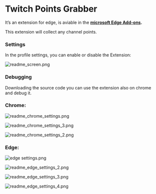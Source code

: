 # Twitch Points Grabber

It’s an extension for edge, is aviable in the **[microsoft Edge Add-ons](https://microsoftedge.microsoft.com/addons/detail/twitch-points-grabber/neogiolcgikjffanekkhendpeedoiika).**

This extension will collect any channel points.

### Settings

In the profile settings, you can enable or disable the Extension:

![readme_screen.png](Twitch%20Points%20Grabber%20d29f383caf20424bb829dbc56c40aa2f/readme_screen.png)

### Debugging

Downloading the source code you can use the extension also on chrome and debug it.

### Chrome:

![readme_chrome_settings.png](Twitch%20Points%20Grabber%20d29f383caf20424bb829dbc56c40aa2f/readme_chrome_settings.png)

![readme_chrome_settings_3.png](Twitch%20Points%20Grabber%20d29f383caf20424bb829dbc56c40aa2f/readme_chrome_settings_3.png)

![readme_chrome_settings_2.png](Twitch%20Points%20Grabber%20d29f383caf20424bb829dbc56c40aa2f/readme_chrome_settings_2.png)

### Edge:

![edge settings.png](Twitch%20Points%20Grabber%20d29f383caf20424bb829dbc56c40aa2f/edge_settings.png)

![readme_edge_settings_2.png](Twitch%20Points%20Grabber%20d29f383caf20424bb829dbc56c40aa2f/readme_edge_settings_2.png)

![readme_edge_settings_3.png](Twitch%20Points%20Grabber%20d29f383caf20424bb829dbc56c40aa2f/readme_edge_settings_3.png)

![readme_edge_settings_4.png](Twitch%20Points%20Grabber%20d29f383caf20424bb829dbc56c40aa2f/readme_edge_settings_4.png)

